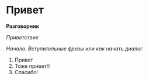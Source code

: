 # Привет
**Разговорник**

*Приветствие*

*Начало. Вступительные фразы или как начать диалог*

1. Привет
2. Тоже привет!)
3. Спасибо!